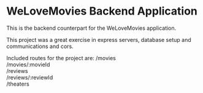 # WeLoveMovies Backend Application
This is the backend counterpart for the WeLoveMovies application.

This project was a great exercise in express servers, database setup and communications and cors.

Included routes for the project are:
/movies  
/movies/:movieId  
/reviews  
/reviews/:reviewId  
/theaters  